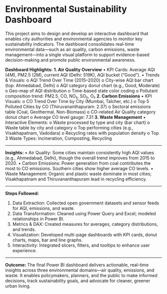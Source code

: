# Environmental Sustainability Dashboard 
This project aims to design and develop an interactive dashboard that enables city authorities and environmental agencies to monitor key sustainability indicators. The dashboard consolidates real-time environmental data—such as air quality, carbon emissions, waste management—into a single visual platform to support evidence-based decision-making and promote public environmental awareness.

**Dashboard Highlights:**
**1. Air Quality Overview**
•	KPI Cards: Average AQI (4M), PM2.5 (2M), current AQI (Delhi: 519K), AQI bucket (“Good”).
•	Trends & Visuals:
o	AQI Trend Over Time (2015–2020)
o	City-wise AQI bar chart (top: Ahmedabad, Delhi)
o	AQI category donut chart (e.g., Good, Moderate)
o	Geo-map of AQI distribution
o	Time-based state color coding
o	Pollutant composition trend: PM2.5, CO, NO₂, SO₂, O₃
**2. Carbon Emissions**
•	KPI Visuals:
o	CO Trend Over Time by City (Mumbai, Talcher, etc.)
o	Top 5 Polluted Cities by CO (Thiruvananthapuram: 2.37)
o	Sectoral emissions table (Coal, Geothermal, Non-Biomass)
o	CO-related Air Quality category donut chart
o	Average CO level gauge: 7.31
**3. Waste Management**
•	Interactive Elements:
o	Waste processed by type and city (bar chart)
o	Waste table by city and category
o	Top performing cities (e.g., Visakhapatnam, Vadodara)
o	Recycling rates with population density
o	Top 3 Waste Types: Incineration, Composting, Recycling
________________________________________
**Insights:**
•	Air Quality: Some cities maintain consistently high AQI values (e.g., Ahmedabad, Delhi), though the overall trend improves from 2015 to 2020.
•	Carbon Emissions: Power generation from coal contributes the most to CO emissions. Southern cities show higher average CO levels.
•	Waste Management: Organic and plastic waste dominate in most cities; Visakhapatnam and Thiruvananthapuram lead in recycling efficiency.
________________________________________
**Steps Followed:**
1.	Data Extraction: Collected open government datasets and sensor feeds for AQI, emissions, and waste.
2.	Data Transformation: Cleaned using Power Query and Excel; modeled relationships in Power BI.
3.	Metrics & DAX: Created measures for averages, category distributions, and trends.
4.	Visualization: Developed multi-page dashboards with KPI cards, donut charts, maps, bar and line graphs.
5.	Interactivity: Integrated slicers, filters, and tooltips to enhance user experience.
________________________________________
**Outcome:**
The final Power BI dashboard delivers actionable, real-time insights across three environmental domains—air quality, emissions, and waste. It enables policymakers, planners, and the public to make informed decisions, track sustainability goals, and advocate for cleaner, greener urban living.

